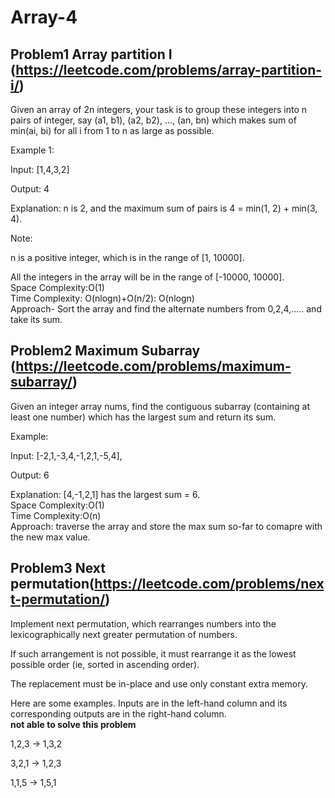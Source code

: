 # Array-4

## Problem1 Array partition I (https://leetcode.com/problems/array-partition-i/)

Given an array of 2n integers, your task is to group these integers into n pairs of integer, say (a1, b1), (a2, b2), ..., (an, bn) which makes sum of min(ai, bi) for all i from 1 to n as large as possible.

Example 1:

Input: [1,4,3,2]

Output: 4

Explanation: n is 2, and the maximum sum of pairs is 4 = min(1, 2) + min(3, 4).

Note:

n is a positive integer, which is in the range of [1, 10000].

All the integers in the array will be in the range of [-10000, 10000].
<br> Space Complexity:O(1)
 <br>    Time Complexity: O(nlogn)+O(n/2): O(nlogn) 
<br> Approach- Sort the array and find the alternate numbers from 0,2,4,..... and take its sum.
## Problem2 Maximum Subarray (https://leetcode.com/problems/maximum-subarray/)

Given an integer array nums, find the contiguous subarray (containing at least one number) which has the largest sum and return its sum.

Example:

Input: [-2,1,-3,4,-1,2,1,-5,4],

Output: 6

Explanation: [4,-1,2,1] has the largest sum = 6.
<br> Space Complexity:O(1)
<br> Time Complexity:O(n)
<br> Approach: traverse the array and store the max sum so-far to comapre with the new max value.

## Problem3  Next permutation(https://leetcode.com/problems/next-permutation/)

Implement next permutation, which rearranges numbers into the lexicographically next greater permutation of numbers.

If such arrangement is not possible, it must rearrange it as the lowest possible order (ie, sorted in ascending order).

The replacement must be in-place and use only constant extra memory.

Here are some examples. Inputs are in the left-hand column and its corresponding outputs are in the right-hand column.
<br> <b>not able to solve this problem</b>

1,2,3 → 1,3,2

3,2,1 → 1,2,3

1,1,5 → 1,5,1
